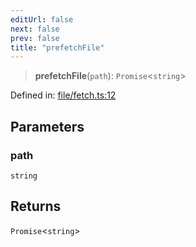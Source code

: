 ```yaml
---
editUrl: false
next: false
prev: false
title: "prefetchFile"
---
```


> **prefetchFile**(`path`): `Promise`\<`string`\>

Defined in: [file/fetch.ts:12](https://github.com/datisthq/dpkit/blob/5891634de8175d14853313e208ffbae144fd78eb/file/file/fetch.ts#L12)

## Parameters

### path

`string`

## Returns

`Promise`\<`string`\>
